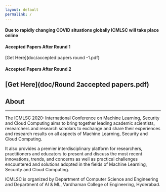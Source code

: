 ```yaml
---
layout: default
permalink: /
---
```

#### Due to rapidly changing COVID situations globally ICMLSC will take place online

#### Accepted Papers After Round 1

[Get Here](doc/accepted papers round -1.pdf)

#### Accepted Papers After Round 2

[Get Here](doc/Round 2accepted papers.pdf)
---
## About
---
The ICMLSC 2020: International Conference on Machine Learning, Security and Cloud Computing aims to bring together leading academic scientists, researchers and research scholars to exchange and share their experiences and research results on all aspects of Machine Learning, Security and Cloud Computing.

It also provides a premier interdisciplinary platform for researchers, practitioners and educators to present and discuss the most recent innovations, trends, and concerns as well as practical challenges encountered and solutions adopted in the fields of Machine Learning, Security and Cloud Computing.

ICMLSC is organized by Department of Computer Science and Engineering and Department of AI & ML, Vardhaman College of Engineering, Hyderabad.
